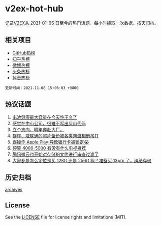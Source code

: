 # v2ex-hot-hub

 记录[V2EX](https://www.v2ex.com/)从 2021-01-06 日至今的热门话题。每小时抓取一次数据，按天[归档](archives)。
 
 ## 相关项目

- [GitHub热榜](https://github.com/snaildev/github-hot-hub)
- [知乎热榜](https://github.com/snaildev/zhihu-hot-hub)
- [微博热榜](https://github.com/snaildev/weibo-hot-hub)
- [头条热榜](https://github.com/snaildev/toutiao-hot-hub)
- [抖音热榜](https://github.com/snaildev/douyin-hot-hub)


 `更新时间：2021-11-08 15:06:03 +0800`

## 热议话题

1. [电池健康最大容量在今天终于变了](https://www.v2ex.com/t/813741)
1. [感觉在中小公司，很难不写出屎山代码](https://www.v2ex.com/t/813782)
1. [立个志向，明年奔赴大厂。](https://www.v2ex.com/t/813651)
1. [群晖、威联通的照片备份被各类网盘相册吊打](https://www.v2ex.com/t/813713)
1. [误操作 Apple Play 导致银行卡被锁定😭](https://www.v2ex.com/t/813701)
1. [预算 4000-5000 有没有什么电视推荐](https://www.v2ex.com/t/813761)
1. [腾讯微云也开始对存储的文件进行审查过滤了](https://www.v2ex.com/t/813675)
1. [大家都是怎么定位是买 128G 还是 256G 啊？准备买 13pro 了，纠结存储](https://www.v2ex.com/t/813704)

## 历史归档

[archives](archives)

## License

See the [LICENSE](LICENSE) file for license rights and limitations (MIT).
